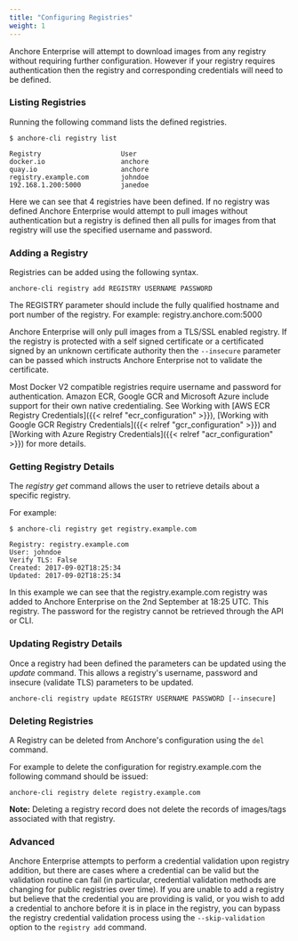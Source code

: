 ```yaml
---
title: "Configuring Registries"
weight: 1
---
```


Anchore Enterprise will attempt to download images from any registry without requiring further configuration.
However if your registry requires authentication then the registry and corresponding credentials will need to be defined.

### Listing Registries

Running the following command lists the defined registries.

```
$ anchore-cli registry list 

Registry                    User            
docker.io                   anchore
quay.io                     anchore
registry.example.com        johndoe 
192.168.1.200:5000          janedoe
```

Here we can see that 4 registries have been defined. If no registry was defined Anchore Enterprise would attempt to 
pull images without authentication but a registry is defined then all pulls for images from that registry will use the specified username and password.

### Adding a Registry

Registries can be added using the following syntax.

`anchore-cli registry add REGISTRY USERNAME PASSWORD`

The REGISTRY parameter should include the fully qualified hostname and port number of the registry. For example: registry.anchore.com:5000

Anchore Enterprise will only pull images from a TLS/SSL enabled registry. If the registry is protected with a self signed certificate or a certificated 
signed by an unknown certificate authority then the `--insecure` parameter can be passed which instructs Anchore Enterprise not to validate the certificate.

Most Docker V2 compatible registries require username and password for authentication. Amazon ECR, Google GCR and Microsoft Azure include support 
for their own native credentialing. See Working with [AWS ECR Registry Credentials]({{< relref "ecr_configuration" >}}),
[Working with Google GCR Registry Credentials]({{< relref "gcr_configuration" >}}) and 
[Working with Azure Registry Credentials]({{< relref "acr_configuration" >}}) for more details.

### Getting Registry Details

The *registry get* command allows the user to retrieve details about a specific registry.

For example:

```
$ anchore-cli registry get registry.example.com 

Registry: registry.example.com
User: johndoe
Verify TLS: False
Created: 2017-09-02T18:25:34
Updated: 2017-09-02T18:25:34
```

In this example we can see that the registry.example.com registry was added to Anchore Enterprise on the 2nd September at 18:25 UTC. This registry. 
The password for the registry cannot be retrieved through the API or CLI.

### Updating Registry Details

Once a registry had been defined the parameters can be updated using the *update* command. This allows a registry's username, password and insecure (validate TLS) parameters to be updated.

`anchore-cli registry update REGISTRY USERNAME PASSWORD [--insecure]`

### Deleting Registries

A Registry can be deleted from Anchore's configuration using the `del` command.

For example to delete the configuration for registry.example.com the following command should be issued:

`anchore-cli registry delete registry.example.com`

**Note:** Deleting a registry record does not delete the records of images/tags associated with that registry.

### Advanced

Anchore Enterprise attempts to perform a credential validation upon registry addition, but there are cases where a credential can be valid but the validation routine can fail (in particular, credential 
validation methods are changing for public registries over time).  If you are unable to add a registry but believe that the credential you are providing is valid, or you wish to add a 
credential to anchore before it is in place in the registry, you can bypass the registry credential validation process using the `--skip-validation` option to the `registry add` command.










